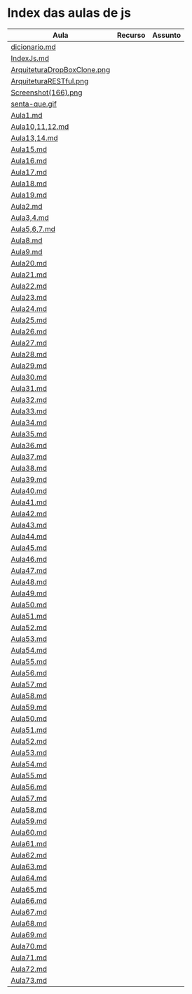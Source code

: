 # Index das aulas de js

| Aula                                                           | Recurso | Assunto |
| -------------------------------------------------------------- | ------- | ------- |
| [dicionario.md](./dicionario.md)                               |         |         |
| [IndexJs.md](./IndexJs.md)                                   |         |         |
| [ArquiteturaDropBoxClone.png](img/ArquiteturaDropBoxClone.png) |         |         |
| [ArquiteturaRESTful.png](img/ArquiteturaRESTful.png)           |         |         |
| [Screenshot(166).png](img/Screenshot(166).png)                 |         |         |
| [senta-que.gif](img/senta-que.gif)                             |         |         |
| [Aula1.md](Selection1e2/Aula1.md)                              |         |         |
| [Aula10,11,12.md](Selection1e2/Aula10,11,12.md)                |         |         |
| [Aula13,14.md](Selection1e2/Aula13,14.md)                      |         |         |
| [Aula15.md](Selection1e2/Aula15.md)                            |         |         |
| [Aula16.md](Selection1e2/Aula16.md)                            |         |         |
| [Aula17.md](Selection1e2/Aula17.md)                            |         |         |
| [Aula18.md](Selection1e2/Aula18.md)                            |         |         |
| [Aula19.md](Selection1e2/Aula19.md)                            |         |         |
| [Aula2.md](Selection1e2/Aula2.md)                              |         |         |
| [Aula3,4.md](Selection1e2/Aula3,4.md)                          |         |         |
| [Aula5,6,7.md](Selection1e2/Aula5,6,7.md)                      |         |         |
| [Aula8.md](Selection1e2/Aula8.md)                              |         |         |
| [Aula9.md](Selection1e2/Aula9.md)                              |         |         |
| [Aula20.md](Selection3/Aula20.md)                              |         |         |
| [Aula21.md](Selection3/Aula21.md)                              |         |         |
| [Aula22.md](Selection3/Aula22.md)                              |         |         |
| [Aula23.md](Selection3/Aula23.md)                              |         |         |
| [Aula24.md](Selection3/Aula24.md)                              |         |         |
| [Aula25.md](Selection3/Aula25.md)                              |         |         |
| [Aula26.md](Selection3/Aula26.md)                              |         |         |
| [Aula27.md](Selection3/Aula27.md)                              |         |         |
| [Aula28.md](Selection3/Aula28.md)                              |         |         |
| [Aula29.md](Selection3/Aula29.md)                              |         |         |
| [Aula30.md](Selection3/Aula30.md)                              |         |         |
| [Aula31.md](Selection3/Aula31.md)                              |         |         |
| [Aula32.md](Selection3/Aula32.md)                              |         |         |
| [Aula33.md](Selection3/Aula33.md)                              |         |         |
| [Aula34.md](Selection3/Aula34.md)                              |         |         |
| [Aula35.md](Selection3/Aula35.md)                              |         |         |
| [Aula36.md](Selection3/Aula36.md)                              |         |         |
| [Aula37.md](Selection3/Aula37.md)                              |         |         |
| [Aula38.md](Selection3/Aula38.md)                              |         |         |
| [Aula39.md](Selection3/Aula39.md)                              |         |         |
| [Aula40.md](Selection3/Aula40.md)                              |         |         |
| [Aula41.md](Selection3/Aula41.md)                              |         |         |
| [Aula42.md](Selection3/Aula42.md)                              |         |         |
| [Aula43.md](Selection3/Aula43.md)                              |         |         |
| [Aula44.md](Selection3/Aula44.md)                              |         |         |
| [Aula45.md](Selection3/Aula45.md)                              |         |         |
| [Aula46.md](Selection4/Aula46.md)                              |         |         |
| [Aula47.md](Selection4/Aula47.md)                              |         |         |
| [Aula48.md](Selection4/Aula48.md)                              |         |         |
| [Aula49.md](Selection4/Aula49.md)                              |         |         |
| [Aula50.md](Selection4/Aula50.md)                              |         |         |
| [Aula51.md](Selection4/Aula51.md)                              |         |         |
| [Aula52.md](Selection4/Aula52.md)                              |         |         |
| [Aula53.md](Selection4/Aula53.md)                              |         |         |
| [Aula54.md](Selection4/Aula54.md)                              |         |         |
| [Aula55.md](Selection4/Aula55.md)                              |         |         |
| [Aula56.md](Selection4/Aula56.md)                              |         |         |
| [Aula57.md](Selection4/Aula57.md)                              |         |         |
| [Aula58.md](Selection4/Aula58.md)                              |         |         |
| [Aula59.md](Selection4/Aula59.md)                              |         |         |
| [Aula50.md](selection5/Aula50.md)                              |         |         |
| [Aula51.md](selection5/Aula51.md)                              |         |         |
| [Aula52.md](selection5/Aula52.md)                              |         |         |
| [Aula53.md](selection5/Aula53.md)                              |         |         |
| [Aula54.md](selection5/Aula54.md)                              |         |         |
| [Aula55.md](selection5/Aula55.md)                              |         |         |
| [Aula56.md](selection5/Aula56.md)                              |         |         |
| [Aula57.md](selection5/Aula57.md)                              |         |         |
| [Aula58.md](Selection6/Aula58.md)                              |         |         |
| [Aula59.md](Selection6/Aula59.md)                              |         |         |
| [Aula60.md](Selection6/Aula60.md)                              |         |         |
| [Aula61.md](Selection6/Aula61.md)                              |         |         |
| [Aula62.md](Selection6/Aula62.md)                              |         |         |
| [Aula63.md](Selection6/Aula63.md)                              |         |         |
| [Aula64.md](Selection6/Aula64.md)                              |         |         |
| [Aula65.md](Selection6/Aula65.md)                              |         |         |
| [Aula66.md](Selection6/Aula66.md)                              |         |         |
| [Aula67.md](Selection6/Aula67.md)                              |         |         |
| [Aula68.md](Selection6/Aula68.md)                              |         |         |
| [Aula69.md](Selection6/Aula69.md)                              |         |         |
| [Aula70.md](Selection6/Aula70.md)                              |         |         |
| [Aula71.md](Selection6/Aula71.md)                              |         |         |
| [Aula72.md](Selection6/Aula72.md)                              |         |         |
| [Aula73.md](Selection6/Aula73.md)                              |         |         |
